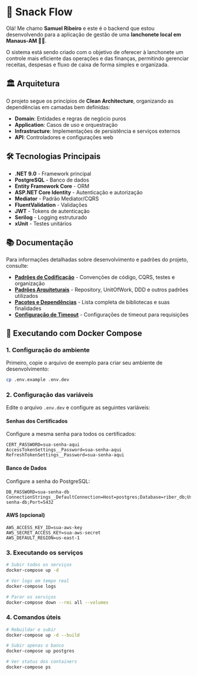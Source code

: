# 🍔 Snack Flow
Olá! Me chamo **Samuel Ribeiro** e este é o backend que estou desenvolvendo para a aplicação de gestão de uma
**lanchonete local em Manaus-AM 🍔🍟**.

O sistema está sendo criado com o objetivo de oferecer à lanchonete um controle mais eficiente das operações e das finanças, permitindo gerenciar receitas, despesas e fluxo de caixa de forma simples e organizada.

## 🏛️ Arquitetura

O projeto segue os princípios de **Clean Architecture**, organizando as dependências em camadas bem definidas:

- **Domain**: Entidades e regras de negócio puros
- **Application**: Casos de uso e orquestração
- **Infrastructure**: Implementações de persistência e serviços externos
- **API**: Controladores e configurações web

## 🛠️ Tecnologias Principais

- **.NET 9.0** - Framework principal
- **PostgreSQL** - Banco de dados
- **Entity Framework Core** - ORM
- **ASP.NET Core Identity** - Autenticação e autorização
- **Mediator** - Padrão Mediator/CQRS
- **FluentValidation** - Validações
- **JWT** - Tokens de autenticação
- **Serilog** - Logging estruturado
- **xUnit** - Testes unitários

## 📚 Documentação

Para informações detalhadas sobre desenvolvimento e padrões do projeto, consulte:

- **[Padrões de Codificação](docs/coding-standards.md)** - Convenções de código, CQRS, testes e organização
- **[Padrões Arquiteturais](docs/design-patterns.md)** - Repository, UnitOfWork, DDD e outros padrões utilizados
- **[Pacotes e Dependências](docs/packages.md)** - Lista completa de bibliotecas e suas finalidades
- **[Configuração de Timeout](docs/request-timeout.md)** - Configurações de timeout para requisições

## 🐋 Executando com Docker Compose

### 1. Configuração do ambiente

Primeiro, copie o arquivo de exemplo para criar seu ambiente de desenvolvimento:

```bash
cp .env.example .env.dev
```

### 2. Configuração das variáveis

Edite o arquivo `.env.dev` e configure as seguintes variáveis:

#### Senhas dos Certificados
Configure a mesma senha para todos os certificados:
```env
CERT_PASSWORD=sua-senha-aqui
AccessTokenSettings__Password=sua-senha-aqui
RefreshTokenSettings__Password=sua-senha-aqui
```

#### Banco de Dados
Configure a senha do PostgreSQL:
```env
DB_PASSWORD=sua-senha-db
ConnectionStrings__DefaultConnection=Host=postgres;Database=riber_db;Username=postgres;Password=sua-senha-db;Port=5432
```

#### AWS (opcional)
```env
AWS_ACCESS_KEY_ID=sua-aws-key
AWS_SECRET_ACCESS_KEY=sua-aws-secret
AWS_DEFAULT_REGION=us-east-1
```

### 3. Executando os serviços

```bash
# Subir todos os serviços
docker-compose up -d

# Ver logs em tempo real
docker-compose logs

# Parar os serviços
docker-compose down --rmi all --volumes
```

### 4. Comandos úteis

```bash
# Rebuildar e subir
docker-compose up -d --build

# Subir apenas o banco
docker-compose up postgres

# Ver status dos containers
docker-compose ps
```